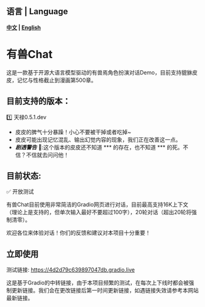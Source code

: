 ## 语言 | Language
**[中文](README.md) | [English](README_EN.md)**


# 有兽Chat
这是一款基于开源大语言模型驱动的有兽焉角色扮演对话Demo，目前支持貔貅皮皮，记忆与性格截止到漫画第500章。

## 目前支持的版本：
:one: 天禄0.5.1.dev
  - 皮皮的脾气十分暴躁！小心不要被干掉或者吃掉~
  - 皮皮可能出现记忆混乱、输出幻觉内容的现象，我们正在改善这一点。
  - _**剧透警告**_ :no_entry_sign::这个版本的皮皮还不知道 *** 的存在，也不知道 *** 的死。不信？不信就去问问他！

## 目前状态: 
:white_check_mark: 开放测试

有兽Chat目前使用非常简洁的Gradio网页进行对话，目前最高支持16K上下文（理论上是支持的，但单次输入最好不要超过100字），20轮对话（超出20轮将强制清零）。

欢迎各位来体验对话！你们的反馈和建议对本项目十分重要！

<!-- :no_entry: 暂时下线 -->

## 立即使用
测试链接: https://4d2d79c639897047db.gradio.live   

这是基于Gradio的中转链接，由于本项目频繁的测试，在每次上下线时都会被强制更新链接。我们会在更改链接后第一时间更新链接，如遇链接失效请参考本网站最新链接。
